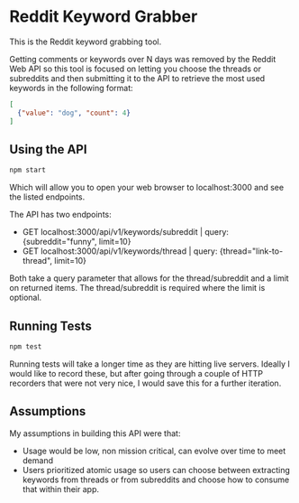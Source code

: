 # Reddit Keyword Grabber

This is the Reddit keyword grabbing tool.

Getting comments or keywords over N days was removed by the Reddit Web API so
this tool is focused on letting you choose the threads or subreddits and then
submitting it to the API to retrieve the most used keywords in the following
format:

```json
[
  {"value": "dog", "count": 4}
]
```

## Using the API

```bash
npm start
```

Which will allow you to open your web browser to localhost:3000 and see the
listed endpoints.

The API has two endpoints:

- GET localhost:3000/api/v1/keywords/subreddit | query: {subreddit="funny", limit=10}
- GET localhost:3000/api/v1/keywords/thread | query: {thread="link-to-thread", limit=10}

Both take a query parameter that allows for the thread/subreddit and a limit on
returned items. The thread/subreddit is required where the limit is optional.


## Running Tests

```bash
npm test
```

Running tests will take a longer time as they are hitting live servers.
Ideally I would like to record these, but after going through a couple of
HTTP recorders that were not very nice, I would save this for a further
iteration.

## Assumptions

My assumptions in building this API were that:

- Usage would be low, non mission critical, can evolve over time to meet demand
- Users prioritized atomic usage so users can choose between extracting keywords
  from threads or from subreddits and choose how to consume that within their
app.

